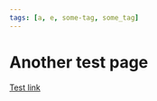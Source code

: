 ```yaml
---
tags: [a, e, some-tag, some_tag]
---
```


# Another test page

[Test link](./folder%20with%20space/doc%201.md)
